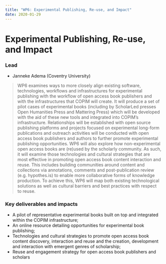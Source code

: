 ```yaml
---
title: "WP6: Experimental Publishing, Re-use, and Impact"
date: 2020-01-29
---
```


# Experimental Publishing, Re-use, and Impact

### Lead

* Janneke Adema (Coventry University) 

> WP6 examines ways to more closely align existing software, technologies, workflows and infrastructures for experimental publishing with the workflow of open access book publishers and with the infrastructures that COPIM will create. It will produce a set of pilot cases of experimental books (including by ScholarLed presses Open Humanities Press and Mattering Press) which will be developed with the aid of these new tools and integrated into COPIM’s infrastructure. Relationships will be established with open source publishing platforms and projects focused on experimental long-form publications and outreach activities will be conducted with open access book publishers and authors to further promote experimental publishing opportunities. WP6 will also explore how non-experimental open access books are (re)used by the scholarly community. As such, it will examine those technologies and cultural strategies that are most effective in promoting open access book content interaction and reuse. This includes building communities around content and collections via annotations, comments and post-publication review (e.g. hypothes.is) to enable more collaborative forms of knowledge production. To achieve this, WP6 will map both existing technological solutions as well as cultural barriers and best practices with respect to reuse.

### Key deliverables and impacts 

* A pilot of representative experimental books built on top and integrated within the COPIM infrastructure; 
* An online resource detailing opportunities for experimental book publishing; 
* Technologies and cultural strategies to promote open access book content discovery, interaction and reuse and the creation, development and interaction with emergent genres of scholarship; 
* Reuse and engagement strategy for open access book publishers and scholars
